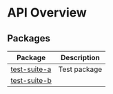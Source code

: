 # API Overview

## Packages

| Package | Description |
| - | - |
| [test-suite-a](/test-suite-a/) | Test package |
| [test-suite-b](/test-suite-b/) |  |
